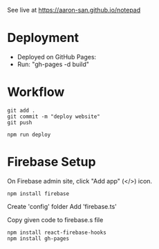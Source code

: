 See live at https://aaron-san.github.io/notepad

# Deployment

- Deployed on GitHub Pages:
- Run: "gh-pages -d build"

# Workflow

```shell
git add .
git commit -m "deploy website"
git push

npm run deploy
```

# Firebase Setup

On Firebase admin site, click "Add app" (</>) icon.

`npm install firebase`

Create 'config' folder
Add 'firebase.ts'

Copy given code to firebase.s file

```shell
npm install react-firebase-hooks
npm install gh-pages
```
